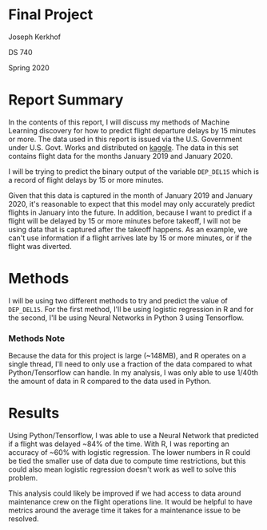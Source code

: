 # Final Project 
Joseph Kerkhof

DS 740

Spring 2020

# Report Summary

In the contents of this report, I will discuss my methods of Machine Learning discovery for how to predict flight departure delays by 15 minutes or more. The data used in this report is issued via the U.S. Government under U.S. Govt. Works and distributed on [kaggle](https://www.kaggle.com/divyansh22/flight-delay-prediction). The data in this set contains flight data for the months January 2019 and January 2020.

I will be trying to predict the binary output of the variable `DEP_DEL15` which is a record of flight delays by 15 or more minutes.

Given that this data is captured in the month of January 2019 and January 2020, it's reasonable to expect that this model may only accurately predict flights in January into the future. In addition, because I want to predict if a flight will be delayed by 15 or more minutes before takeoff, I will not be using data that is captured after the takeoff happens. As an example, we can't use information if a flight arrives late by 15 or more minutes, or if the flight was diverted.

# Methods

I will be using two different methods to try and predict the value of `DEP_DEL15`. For the first method, I'll be using logistic regression in R and for the second, I'll be using Neural Networks in Python 3 using Tensorflow.

### Methods Note

Because the data for this project is large (~148MB), and R operates on a single thread, I'll need to only use a fraction of the data compared to what Python/Tensorflow can handle. In my analysis, I was only able to use 1/40th the amount of data in R compared to the data used in Python.

# Results

Using Python/Tensorflow, I was able to use a Neural Network that predicted if a flight was delayed ~84% of the time. With R, I was reporting an accuracy of ~60% with logistic regression. The lower numbers in R could be tied the smaller use of data due to compute time restrictions, but this could also mean logistic regression doesn't work as well to solve this problem.

This analysis could likely be improved if we had access to data around maintenance crew on the flight operations line. It would be helpful to have metrics around the average time it takes for a maintenance issue to be resolved.

